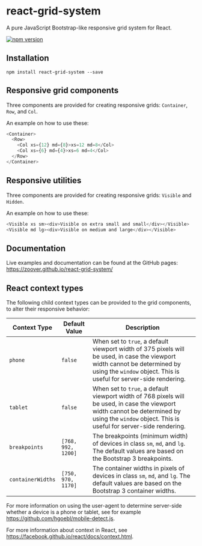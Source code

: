 # react-grid-system
A pure JavaScript Bootstrap-like responsive grid system for React.

[![npm version](https://badge.fury.io/js/react-grid-system.svg)](https://badge.fury.io/js/react-grid-system)

## Installation

```
npm install react-grid-system --save
```

## Responsive grid components

Three components are provided for creating responsive grids: `Container`, `Row`, and `Col`.

An example on how to use these:

```javascript
<Container>
  <Row>
    <Col xs={12} md={8}>xs=12 md=8</Col>
    <Col xs={6} md={4}>xs=6 md=4</Col>
  </Row>
</Container>
```

## Responsive utilities

Three components are provided for creating responsive grids: `Visible` and `Hidden`.

An example on how to use these:

```javascript
<Visible xs sm><div>Visible on extra small and small</div></Visible>
<Visible md lg><div>Visible on medium and large</div></Visible>
```

## Documentation

Live examples and documentation can be found at the GitHub pages: https://zoover.github.io/react-grid-system/

## React context types

The following child context types can be provided to the grid components, to alter their responsive behavior:

| Context Type      | Default Value      | Description |
| ----------------- | ------------------ | ------------------------------ |
| `phone`           | `false`            | When set to `true`, a default viewport width of 375 pixels will be used, in case the viewport width cannot be determined by using the `window` object. This is useful for server-side rendering. |
| `tablet`          | `false`            | When set to `true`, a default viewport width of 768 pixels will be used, in case the viewport width cannot be determined by using the `window` object. This is useful for server-side rendering. |
| `breakpoints`     | `[768, 992, 1200]` | The breakpoints (minimum width) of devices in class `sm`, `md`, and `lg`. The default values are based on the Bootstrap 3 breakpoints. |
| `containerWidths` | `[750, 970, 1170]` | The container widths in pixels of devices in class `sm`, `md`, and `lg`. The default values are based on the Bootstrap 3 container widths. |

For more information on using the user-agent to determine server-side whether a device is a phone or tablet, see for example https://github.com/hgoebl/mobile-detect.js.

For more information about context in React, see https://facebook.github.io/react/docs/context.html.
